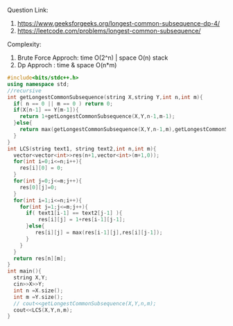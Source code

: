 Question Link: 
1. https://www.geeksforgeeks.org/longest-common-subsequence-dp-4/
2. https://leetcode.com/problems/longest-common-subsequence/

Complexity: 
1. Brute Force Approch: time O(2^n) | space O(n) stack
2. Dp Approch : time & space O(n*m)



```cpp
#include<bits/stdc++.h>
using namespace std;
//recursive 
int getLongestCommonSubsequence(string X,string Y,int n,int m){
  if( n == 0 || m == 0 ) return 0;
  if(X[n-1] == Y[m-1]){
    return 1+getLongestCommonSubsequence(X,Y,n-1,m-1); 
  }else{
    return max(getLongestCommonSubsequence(X,Y,n-1,m),getLongestCommonSubsequence(X,Y,n,m-1));
  }
}
int LCS(string text1, string text2,int n,int m){
  vector<vector<int>>res(n+1,vector<int>(m+1,0));
  for(int i=0;i<=n;i++){
    res[i][0] = 0;
  }
  for(int j=0;j<=m;j++){
    res[0][j]=0;
  }
  for(int i=1;i<=n;i++){
    for(int j=1;j<=m;j++){
      if( text1[i-1] == text2[j-1] ){
          res[i][j] = 1+res[i-1][j-1];
      }else{
         res[i][j] = max(res[i-1][j],res[i][j-1]);
      }
    }
  }
  return res[n][m];
}
int main(){
  string X,Y;
  cin>>X>>Y;
  int n =X.size();
  int m =Y.size();
  // cout<<getLongestCommonSubsequence(X,Y,n,m);
  cout<<LCS(X,Y,n,m);
}

```
